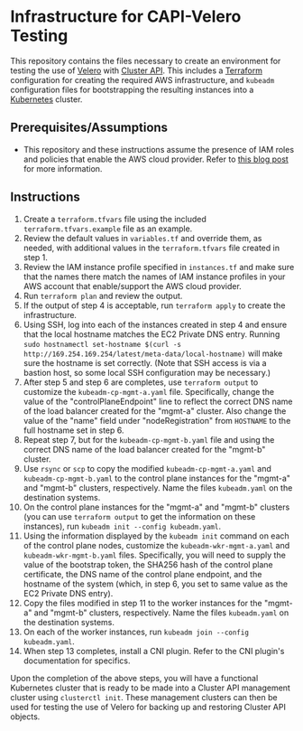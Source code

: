 # Infrastructure for CAPI-Velero Testing

This repository contains the files necessary to create an environment for testing the use of [Velero](https://velero.io) with [Cluster API](https://cluster-api.sigs.k8s.io). This includes a [Terraform](https://terraform.io) configuration for creating the required AWS infrastructure, and `kubeadm` configuration files for bootstrapping the resulting instances into a [Kubernetes](https://kubernetes.io) cluster.

## Prerequisites/Assumptions

* This repository and these instructions assume the presence of IAM roles and policies that enable the AWS cloud provider. Refer to [this blog post](https://blog.scottlowe.org/2019/08/14/setting-up-aws-integrated-kubernetes-115-cluster-kubeadm/) for more information.

## Instructions

1. Create a `terraform.tfvars` file using the included `terraform.tfvars.example` file as an example.
2. Review the default values in `variables.tf` and override them, as needed, with additional values in the `terraform.tfvars` file created in step 1.
3. Review the IAM instance profile specified in `instances.tf` and make sure that the names there match the names of IAM instance profiles in your AWS account that enable/support the AWS cloud provider.
4. Run `terraform plan` and review the output.
5. If the output of step 4 is acceptable, run `terraform apply` to create the infrastructure.
6. Using SSH, log into each of the instances created in step 4 and ensure that the local hostname matches the EC2 Private DNS entry. Running `sudo hostnamectl set-hostname $(curl -s http://169.254.169.254/latest/meta-data/local-hostname)` will make sure the hostname is set correctly. (Note that SSH access is via a bastion host, so some local SSH configuration may be necessary.)
7. After step 5 and step 6 are completes, use `terraform output` to customize the `kubeadm-cp-mgmt-a.yaml` file. Specifically, change the value of the "controlPlaneEndpoint" line to reflect the correct DNS name of the load balancer created for the "mgmt-a" cluster. Also change the value of the "name" field under "nodeRegistration" from `HOSTNAME` to the full hostname set in step 6.
8. Repeat step 7, but for the `kubeadm-cp-mgmt-b.yaml` file and using the correct DNS name of the load balancer created for the "mgmt-b" cluster.
9. Use `rsync` or `scp` to copy the modified `kubeadm-cp-mgmt-a.yaml` and `kubeadm-cp-mgmt-b.yaml` to the control plane instances for the "mgmt-a" and "mgmt-b" clusters, respectively. Name the files `kubeadm.yaml` on the destination systems.
10. On the control plane instances for the "mgmt-a" and "mgmt-b" clusters (you can use `terraform output` to get the information on these instances), run `kubeadm init --config kubeadm.yaml`.
11. Using the information displayed by the `kubeadm init` command on each of the control plane nodes, customize the `kubeadm-wkr-mgmt-a.yaml` and `kubeadm-wkr-mgmt-b.yaml` files. Specifically, you will need to supply the value of the bootstrap token, the SHA256 hash of the control plane certificate, the DNS name of the control plane endpoint, and the hostname of the system (which, in step 6, you set to same value as the EC2 Private DNS entry).
12. Copy the files modified in step 11 to the worker instances for the "mgmt-a" and "mgmt-b" clusters, respectively. Name the files `kubeadm.yaml` on the destination systems.
13. On each of the worker instances, run `kubeadm join --config kubeadm.yaml`.
14. When step 13 completes, install a CNI plugin. Refer to the CNI plugin's documentation for specifics.

Upon the completion of the above steps, you will have a functional Kubernetes cluster that is ready to be made into a Cluster API management cluster using `clusterctl init`. These management clusters can then be used for testing the use of Velero for backing up and restoring Cluster API objects.
